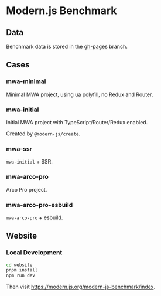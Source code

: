 # Modern.js Benchmark

## Data

Benchmark data is stored in the [gh-pages](https://github.com/modern-js-dev/modern-js-benchmark/tree/gh-pages) branch.

## Cases

### mwa-minimal

Minimal MWA project, using ua polyfill, no Redux and Router.

### mwa-initial

Initial MWA project with TypeScript/Router/Redux enabled.

Created by `@modern-js/create`.

### mwa-ssr

`mwa-initial` + SSR.

### mwa-arco-pro

Arco Pro project.

### mwa-arco-pro-esbuild

`mwa-arco-pro` + esbuild.

## Website

### Local Development

```bash
cd website
pnpm install
npm run dev
```

Then visit https://modern.js.org/modern-js-benchmark/index.
